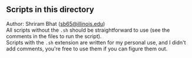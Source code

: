 ## Scripts in this directory

Author: Shriram Bhat (sb65@illinois.edu)\
All scripts without the `.sh` should be straightforward to use (see the comments in the files to run the script). \
Scripts with the `.sh` extension are written for my personal use, and I  didn't add comments, you're free to use them if you can figure them out.
